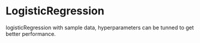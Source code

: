 # LogisticRegression
logisticRegression with sample data, hyperparameters can be tunned to get better performance.
